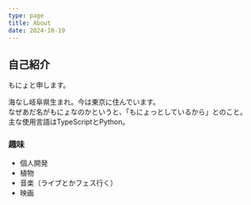 ```yaml
---
type: page
title: About
date: 2024-10-19
---
```


## 自己紹介

もにょと申します。

海なし岐阜県生まれ。今は東京に住んでいます。  
なぜあだ名がもにょなのかというと、「もにょっとしているから」とのこと。  
主な使用言語はTypeScriptとPython。

### 趣味

- 個人開発
- 植物
- 音楽（ライブとかフェス行く）
- 映画

